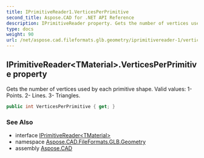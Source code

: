 ```yaml
---
title: IPrimitiveReader1.VerticesPerPrimitive
second_title: Aspose.CAD for .NET API Reference
description: IPrimitiveReader property. Gets the number of vertices used by each primitive shape. Valid values 1 Points. 2 Lines. 3 Triangles
type: docs
weight: 90
url: /net/aspose.cad.fileformats.glb.geometry/iprimitivereader-1/verticesperprimitive/
---
```

## IPrimitiveReader&lt;TMaterial&gt;.VerticesPerPrimitive property

Gets the number of vertices used by each primitive shape. Valid values: 1- Points. 2- Lines. 3- Triangles.

```csharp
public int VerticesPerPrimitive { get; }
```

### See Also

* interface [IPrimitiveReader&lt;TMaterial&gt;](../)
* namespace [Aspose.CAD.FileFormats.GLB.Geometry](../../iprimitivereader-1/)
* assembly [Aspose.CAD](../../../)


